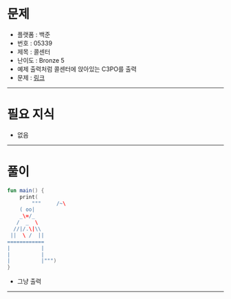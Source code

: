 # 문제
- 플랫폼 : 백준
- 번호 : 05339
- 제목 : 콜센터
- 난이도 : Bronze 5
- 예제 출력처럼 콜센터에 앉아있는 C3PO를 출력
- 문제 : <a href="https://www.acmicpc.net/problem/5339" target="_blank">링크</a>

---

# 필요 지식
- 없음

---

# 풀이
```kotlin
fun main() {
    print(
        """     /~\
    ( oo|
    _\=/_
   /  _  \
  //|/.\|\\
 ||  \ /  ||
============
|          |
|          |
|          |""")
}
```
- 그냥 출력

---

